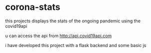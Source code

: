 # corona-stats
this projects displays the stats of the ongoing pandemic using the covid19api

u can access the api from http://api.covid19api.com

i have developed this project with a flask backend and some basic js 
